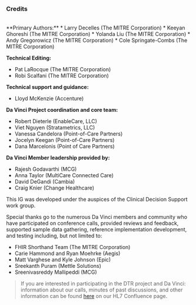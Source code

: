 ### Credits
<br>
**Primary Authors:**  
* Larry Decelles (The MITRE Corporation)
* Keeyan Ghoreshi (The MITRE Corporation)
* Yolanda Liu (The MITRE Corporation)
* Andy Gregorowicz (The MITRE Corporation)
* Cole Springate-Combs (The MITRE Corporation)

**Technical Editing:**
* Pat LaRocque (The MITRE Corporation)
* Robi Scalfani (The MITRE Corporation)

**Technical support and guidance:** 
* Lloyd McKenzie (Accenture)

**Da Vinci Project coordination and core team:** 
* Robert Dieterle (EnableCare, LLC)
* Viet Nguyen (Stratametrics, LLC)
* Vanessa Candelora (Point-of-Care Partners)
* Jocelyn Keegan (Point-of-Care Partners)
* Dana Marcelonis (Point of Care Partners)

**Da Vinci Member leadership provided by:** 
* Rajesh Godavarthi (MCG)
* Anna Taylor (MultiCare Connected Care)
* David DeGandi (Cambia)
* Craig Knier (Change Healthcare)

This IG was developed under the auspices of the Clinical Decision Support work group. 

Special thanks go to the numerous Da Vinci members and community who have participated on conference calls, provided reviews and feedback, supported sample data gathering, reference implementation development, and testing including, but not limited to:
* FHIR Shorthand Team (The MITRE Corporation) 
* Carie Hammond and Ryan Moehrke (Aegis)
* Matt Varghese and Kyle Johnson (Epic)
* Sreekanth Puram (Mettle Solutions)
* Sreenivasreddy Mallipeddi (MCG)

>If you are interested in participating in the DTR project and Da Vinci: information about our calls, minutes of past discussions, and other information can be found [here]( https://confluence.hl7.org/display/DVP/Da+Vinci+Use+Cases) on our HL7 Confluence page.
